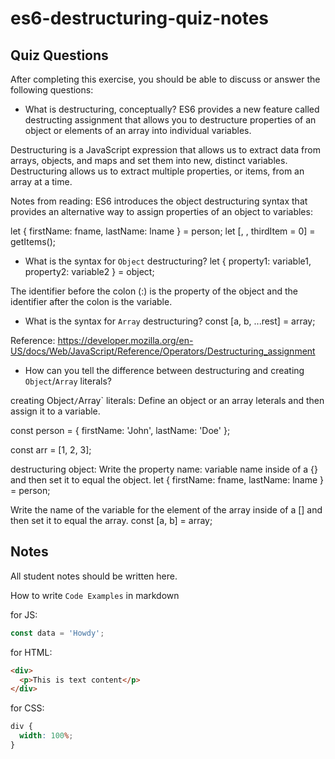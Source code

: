 # es6-destructuring-quiz-notes

## Quiz Questions

After completing this exercise, you should be able to discuss or answer the following questions:

- What is destructuring, conceptually?
  ES6 provides a new feature called destructing assignment that allows you to destructure properties of an object or elements of an array into individual variables.

Destructuring is a JavaScript expression that allows us to extract data from arrays, objects, and maps and set them into new, distinct variables. Destructuring allows us to extract multiple properties, or items, from an array​ at a time.

Notes from reading:
ES6 introduces the object destructuring syntax that provides an alternative way to assign properties of an object to variables:

let { firstName: fname, lastName: lname } = person;
let [, , thirdItem = 0] = getItems();

- What is the syntax for `Object` destructuring?
  let { property1: variable1, property2: variable2 } = object;

The identifier before the colon (:) is the property of the object and the identifier after the colon is the variable.

- What is the syntax for `Array` destructuring?
  const [a, b, ...rest] = array;

Reference: https://developer.mozilla.org/en-US/docs/Web/JavaScript/Reference/Operators/Destructuring_assignment

- How can you tell the difference between destructuring and creating `Object`/`Array` literals?

creating Object`/`Array` literals:
Define an object or an array leterals and then assign it to a variable.

const person = {
firstName: 'John',
lastName: 'Doe'
};

const arr = [1, 2, 3];

destructuring object:
Write the property name: variable name inside of a {} and then set it to equal the object.
let { firstName: fname, lastName: lname } = person;

Write the name of the variable for the element of the array inside of a [] and then set it to equal the array.
const [a, b] = array;

## Notes

All student notes should be written here.

How to write `Code Examples` in markdown

for JS:

```javascript
const data = 'Howdy';
```

for HTML:

```html
<div>
  <p>This is text content</p>
</div>
```

for CSS:

```css
div {
  width: 100%;
}
```

